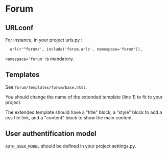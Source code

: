 Forum
=====

URLconf
-------

For instance, in your project urls.py :

```
  url(r'^forum/', include('forum.urls', namespace='forum')),
```

`namespace='forum'` is mandatory.

Templates
---------

See `forum/templates/forum/base.html`.

You should change the name of the extended template (line 1) to fit to your project.

The extended template should have a "title" block, a "style" block to add a css file link, and a "content" block to show the main content.

User authentification model
---------------------------

`AUTH_USER_MODEL` should be defined in your project settings.py.
